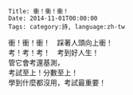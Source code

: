     Title: 衝！衝！衝！
    Date: 2014-11-01T00:00:00
    Tags: category:詩, language:zh-tw

衝！衝！衝！　踩著人頭向上衝！<br>
考！考！考！　考到好人生！<br>
管它會考還基測，<br>
考試至上！分數至上！<br>
學到什麼都沒用，考試最重要！
